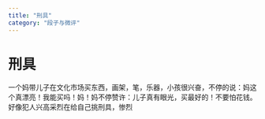 ```yaml
---
title: "刑具"
category: "段子与微评"
---
```

# 刑具

一个妈带儿子在文化市场买东西，画架，笔，乐器，小孩很兴奋，不停的说：妈这个真漂亮！我能买吗！妈！妈不停赞许：儿子真有眼光，买最好的！不要怕花钱。好像犯人兴高采烈在给自己挑刑具，惨烈


